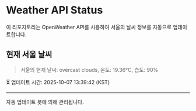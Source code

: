 
# Weather API Status

이 리포지토리는 OpenWeather API를 사용하여 서울의 날씨 정보를 자동으로 업데이트합니다.

## 현재 서울 날씨
> 서울의 현재 날씨: overcast clouds, 온도: 19.36°C, 습도: 90%

⏳ 업데이트 시간: 2025-10-07 13:39:42 (KST)

---
자동 업데이트 봇에 의해 관리됩니다.
